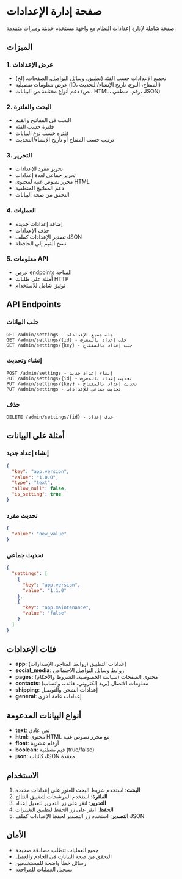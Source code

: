 # صفحة إدارة الإعدادات

صفحة شاملة لإدارة إعدادات النظام مع واجهة مستخدم حديثة وميزات متقدمة.

## الميزات

### 1. عرض الإعدادات
- تجميع الإعدادات حسب الفئة (تطبيق، وسائل التواصل، الصفحات، إلخ)
- عرض معلومات تفصيلية (ID، المفتاح، النوع، تاريخ الإنشاء/التحديث)
- دعم أنواع مختلفة من البيانات (نص، HTML، رقم، منطقي، JSON)

### 2. البحث والفلترة
- البحث في المفاتيح والقيم
- فلترة حسب الفئة
- فلترة حسب نوع البيانات
- ترتيب حسب المفتاح أو تاريخ الإنشاء/التحديث

### 3. التحرير
- تحرير مفرد للإعدادات
- تحرير جماعي لعدة إعدادات
- محرر نصوص غنية لمحتوى HTML
- دعم المفاتيح المنطقية
- التحقق من صحة البيانات

### 4. العمليات
- إضافة إعدادات جديدة
- حذف الإعدادات
- تصدير الإعدادات كملف JSON
- نسخ القيم إلى الحافظة

### 5. معلومات API
- عرض endpoints المتاحة
- أمثلة على طلبات HTTP
- توثيق شامل للاستخدام

## API Endpoints

### جلب البيانات
```
GET /admin/settings - جلب جميع الإعدادات
GET /admin/settings/{id} - جلب إعداد بالمعرف
GET /admin/settings/{key} - جلب إعداد بالمفتاح
```

### إنشاء وتحديث
```
POST /admin/settings - إنشاء إعداد جديد
PUT /admin/settings/{id} - تحديث إعداد بالمعرف
PUT /admin/settings/{key} - تحديث إعداد بالمفتاح
PUT /admin/settings - تحديث جماعي للإعدادات
```

### حذف
```
DELETE /admin/settings/{id} - حذف إعداد
```

## أمثلة على البيانات

### إنشاء إعداد جديد
```json
{
  "key": "app.version",
  "value": "1.0.0",
  "type": "text",
  "allow_null": false,
  "is_setting": true
}
```

### تحديث مفرد
```json
{
  "value": "new_value"
}
```

### تحديث جماعي
```json
{
  "settings": [
    {
      "key": "app.version",
      "value": "1.1.0"
    },
    {
      "key": "app.maintenance",
      "value": "false"
    }
  ]
}
```

## فئات الإعدادات

- **app**: إعدادات التطبيق (روابط المتاجر، الإصدارات)
- **social_media**: روابط وسائل التواصل الاجتماعي
- **pages**: محتوى الصفحات (سياسة الخصوصية، الشروط والأحكام)
- **contacts**: معلومات الاتصال (بريد إلكتروني، هاتف، واتساب)
- **shipping**: إعدادات الشحن والتوصيل
- **general**: إعدادات عامة أخرى

## أنواع البيانات المدعومة

- **text**: نص عادي
- **html**: محتوى HTML مع محرر نصوص غنية
- **float**: أرقام عشرية
- **boolean**: قيم منطقية (true/false)
- **json**: كائنات JSON معقدة

## الاستخدام

1. **البحث**: استخدم شريط البحث للعثور على إعدادات محددة
2. **الفلترة**: استخدم المرشحات لتضييق النتائج
3. **التحرير**: انقر على زر التحرير لتعديل إعداد
4. **الحفظ**: انقر على زر الحفظ لتطبيق التغييرات
5. **التصدير**: استخدم زر التصدير لحفظ الإعدادات كملف JSON

## الأمان

- جميع العمليات تتطلب مصادقة صحيحة
- التحقق من صحة البيانات في الخادم والعميل
- رسائل خطأ واضحة للمستخدمين
- تسجيل العمليات للمراجعة
